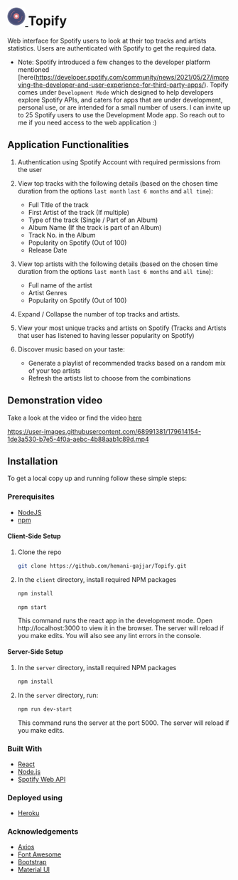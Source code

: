   <h1> <a href="https://topify-web.herokuapp.com/">
    <img src="https://github.com/hemani-gajjar/Topify/blob/master/client/public/topify-logo.svg" alt="Logo" width="40" height="40">
  </a> Topify</h1>
  <p>
      Web interface for Spotify users to look at their top tracks and artists statistics. Users are authenticated with Spotify to get the required data.
  </p>
  
  
- Note: Spotify introduced a few changes to the developer platform mentioned [here(https://developer.spotify.com/community/news/2021/05/27/improving-the-developer-and-user-experience-for-third-party-apps/). Topify comes under `Development Mode` which designed to help developers explore Spotify APIs, and caters for apps that are under development, personal use, or are intended for a small number of users. I can invite up to 25 Spotify users to use the Development Mode app. So reach out to me if you need access to the web application :)

## Application Functionalities

1. Authentication using Spotify Account with required permissions from the user
2. View top tracks with the following details (based on the chosen time duration from the options `last month` `last 6 months` and `all time`):

   - Full Title of the track
   - First Artist of the track (If multiple)
   - Type of the track (Single / Part of an Album)
   - Album Name (If the track is part of an Album)
   - Track No. in the Album
   - Popularity on Spotify (Out of 100)
   - Release Date

3. View top artists with the following details (based on the chosen time duration from the options `last month` `last 6 months` and `all time`):

   - Full name of the artist
   - Artist Genres
   - Popularity on Spotify (Out of 100)

4. Expand / Collapse the number of top tracks and artists.<br/>
5. View your most unique tracks and artists on Spotify (Tracks and Artists that user has listened to having lesser popularity on Spotify)
6. Discover music based on your taste:

   - Generate a playlist of recommended tracks based on a random mix of your top artists
   - Refresh the artists list to choose from the combinations

## Demonstration video

Take a look at the video or find the video [here](https://github.com/hemani-gajjar/Topify/tree/master/client/public/Videos)

https://user-images.githubusercontent.com/68991381/179614154-1de3a530-b7e5-4f0a-aebc-4b88aab1c89d.mp4

## Installation

To get a local copy up and running follow these simple steps:

### Prerequisites

- [NodeJS](https://nodejs.org/en/)
- [npm](https://docs.npmjs.com/cli/v8/configuring-npm/install)

#### Client-Side Setup

1. Clone the repo

   ```sh
   git clone https://github.com/hemani-gajjar/Topify.git

   ```

2. In the `client` directory, install required NPM packages

   ```sh
   npm install
   ```

   ```
   npm start
   ```

   This command runs the react app in the development mode. Open http://localhost:3000 to view it in the browser. The server will reload if you make edits. You will also see any lint errors in the console.

#### Server-Side Setup

1. In the `server` directory, install required NPM packages
   ```sh
   npm install
   ```
2. In the `server` directory, run:

   ```sh
   npm run dev-start
   ```

   This command runs the server at the port 5000. The server will reload if you make edits.

### Built With

- [React](https://reactjs.org/)
- [Node.js](https://nodejs.dev/)
- [Spotify Web API](https://developer.spotify.com/documentation/web-api/)

### Deployed using

- [Heroku](https://www.heroku.com/home)

### Acknowledgements

- [Axios](https://axios-http.com/docs/intro)
- [Font Awesome](https://fontawesome.com/)
- [Bootstrap](https://getbootstrap.com/)
- [Material UI](https://mui.com/)
